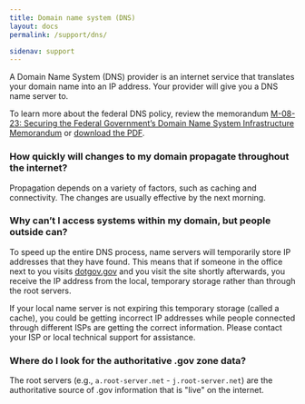 ```yaml
---
title: Domain name system (DNS)
layout: docs
permalink: /support/dns/

sidenav: support
---
```


A Domain Name System (DNS) provider is an internet service that translates your domain name into an IP address. Your provider will give you a DNS name server to.


To learn more about the federal DNS policy, review the memorandum [M-08-23: Securing the Federal Government’s Domain Name System Infrastructure Memorandum](https://www.whitehouse.gov/sites/whitehouse.gov/files/omb/memoranda/2008/m08-23.pdf) or [download the PDF](https://www.dotgov.gov/dotgov-web/files/get_file?uuid=0d2b7be9-1c4d-423e-b3fa-6c9cd6310613&groupId=12665&action=get_file).

### How quickly will changes to my domain propagate throughout the internet?

Propagation depends on a variety of factors, such as caching and connectivity. The changes are usually effective by the next morning.

### Why can’t I access systems within my domain, but people outside can?

To speed up the entire DNS process, name servers will temporarily store IP addresses that they have found. This means that if someone in the office next to you visits [dotgov.gov](https://www.dotgov.gov) and you visit the site shortly afterwards, you receive the IP address from the local, temporary storage rather than through the root servers.

If your local name server is not expiring this temporary storage (called a cache), you could be getting incorrect IP addresses while people connected through different ISPs are getting the correct information. Please contact your ISP or local technical support for assistance.

### Where do I look for the authoritative .gov zone data?

The root servers (e.g., `a.root-server.net` - `j.root-server.net`) are the authoritative source of .gov information that is "live" on the internet.
